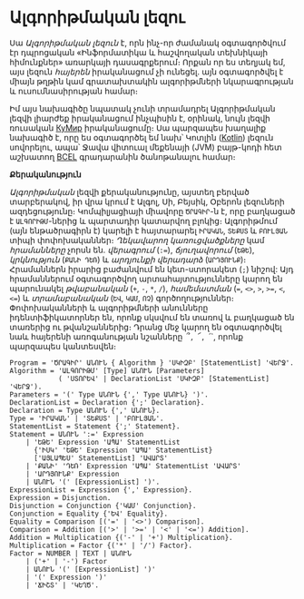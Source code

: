 # Ալգորիթմական լեզու

Սա _Ալգորիթմական լեզուն_ է, որն ինչ-որ ժամանակ օգտագործվում էր դպրոցական 
«Ինֆորմատիկա և հաշվողական տեխնիկայի հիմունքներ» առարկայի դասագրքերում։ 
Որքան որ ես տեղյակ եմ, այս լեզուն _հայերեն_ իրականացում չի ունեցել. այն 
օգտագործվել է միայն թղթին կամ գրատախտակին ալգորիթմների նկարագրության և 
ուսումնասիրության համար։

Իմ այս նախագիծը նպատակ չունի տրամադրել Ալգորիթմական լեզվի լիարժեք իրականացում 
ինչպիսին է, օրինակ, նույն լեզվի ռուսական [КуМир](https://www.niisi.ru/kumir/) 
իրականացումը։ Սա պարզապես խաղալիք նախագիծ է, որը ես օգտագործել եմ նախ՝ Կոտլին
([Kotlin](https://kotlinlang.org/)) լեզուն սովորելու, ապա՝ Ջավա վիտուալ մեքենայի
(JVM) բայթ-կոդի հետ աշխատող [BCEL](https://commons.apache.org/proper/commons-bcel/)
գրադարանին ծանոթանալու համար։ 



__Քերականություն__

_Ալգորիթմական_ լեզվի քերականությունը, այստեղ բերված տարբերակով, իր վրա կրում 
է Ալգոլ, Սի, Բեյսիկ, Օբերոն լեզուների ազդեցությունը։ Կոմպիլյացիայի միավորը 
`ԾՐԱԳԻՐ`-ն է, որը բաղկացած է `ԱԼԳՈՐԻԹՄ`-ներից և պարտադիր կատարվող բլոկից։ 
Ալգորիթմում (այն ենթածրագիրն է) կարելի է հայտարարել `ԻՐԱԿԱՆ`, `ՏԵՔՍՏ` և `ԲՈՒԼՅԱՆ` 
տիպի փոփոխականներ։ _Ղեկավարող կառուցվածքները_ կամ _հրամանները_ չորսն են. _վերագրում_ 
(`:=`), _ճյուղավորում_ (`ԵԹԵ`), _կրկնություն_ (`ՔԱՆԻ ԴԵՌ`) և _արդյունքի վերադարձ_ 
(`ԱՐԴՅՈՒՆՔ`)։ Հրամաններն իրարից բաժանվում են կետ-ստորակետ (`;`) նիշով: Այդ հրամաններում 
օգտագործվող արտահայտությունները կարող են պարունակել _թվաբանական_ (`+`, `-`, `*`, `/`), 
_համեմատման_ (`=`, `<>`, `>`, `>=`, `<`, `<=`) և _տրամաբանական_ (`ԵՎ`, `ԿԱՄ`, `ՈՉ`) 
գործողություններ։ Փոփոխականների և ալգորիթմների անունները իդենտիֆիկատորներ են, որոնք 
սկսվում են տառով և բաղկացած են տառերից ու թվանշաններից։ Դրանց մեջ կարող են օգտագործվել 
նաև հայերենի առոգանության նշանները` `՞`, `՜`, `՛`, որոնք պարզապես կանտեսվեն։   

```
Program = 'ԾՐԱԳԻՐ' ԱՆՈՒՆ { Algorithm } 'ՍԿԻԶԲ' [StatementList] 'ՎԵՐՋ'.
Algorithm = 'ԱԼԳՈՐԻԹՄ' [Type] ԱՆՈՒՆ [Parameters] 
            ( 'ՍՏՈՐԵՎ' | DeclarationList 'ՍԿԻԶԲ' [StatementList] 'ՎԵՐՋ').
Parameters = '(' Type ԱՆՈՒՆ {',' Type ԱՆՈՒՆ} ')'.
DeclarationList = Declaration {';' Declaration}.
Declaration = Type ԱՆՈՒՆ {',' ԱՆՈՒՆ}.
Type = 'ԻՐԱԿԱՆ' | 'ՏԵՔՍՏ' | 'ԲՈՒԼՅԱՆ'. 
StatementList = Statement {';' Statement}.
Statement = ԱՆՈՒՆ ':=' Expression
    | 'ԵԹԵ' Expression 'ԱՊԱ' StatementList
      {'ԻՍԿ' 'ԵԹԵ' Expression 'ԱՊԱ' StatementList}
      ['ԱՅԼԱՊԵՍ' StatementList] 'ԱՎԱՐՏ'
    | 'ՔԱՆԻ' 'ԴԵՌ' Expression 'ԱՊԱ' StatementList 'ԱՎԱՐՏ'
    | 'ԱՐԴՅՈՒՆՔ' Expression
    | ԱՆՈՒՆ '(' [ExpressionList] ')'.
ExpressionList = Expression {',' Expression}.
Expression = Disjunction.
Disjunction = Conjunction {'ԿԱՄ' Conjunction}.
Conjunction = Equality {'ԵՎ' Equality}.
Equality = Comparison [('=' | '<>') Comparison].
Comparison = Addition [('>' | '>=' | '<' | '<=') Addition].
Addition = Multiplication {('-' | '+') Multiplication}.
Multiplication = Factor {('*' | '/') Factor}.
Factor = NUMBER | TEXT | ԱՆՈՒՆ
    | ('+' | '-') Factor
    | ԱՆՈՒՆ '(' [ExpressionList] ')'
    | '(' Expression ')'
    | 'ՃԻՇՏ' | 'ԿԵՂԾ'.
```
